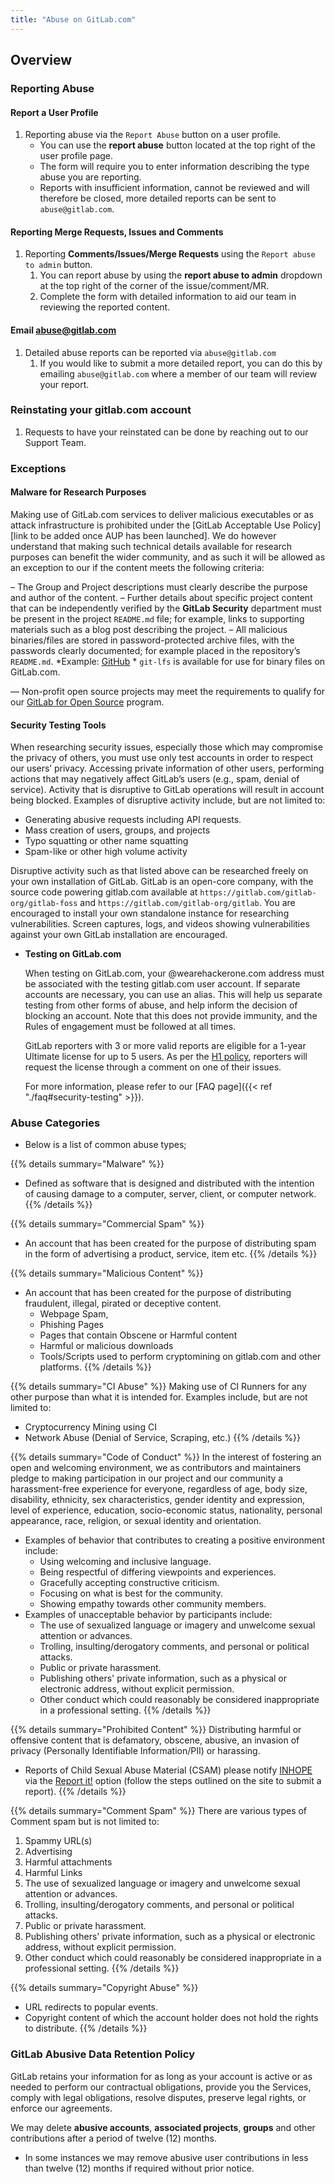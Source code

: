 ```yaml
---
title: "Abuse on GitLab.com"
---
```


<link rel="stylesheet" type="text/css" href="/stylesheets/biztech.css" />

## Overview

### Reporting Abuse

#### Report a User Profile

1. Reporting abuse via the `Report Abuse` button on a user profile.
   - You can use the **report abuse** button located at the top right of the user profile page.
   - The form will require you to enter information describing the type abuse you are reporting.
   - Reports with insufficient information, cannot be reviewed and will therefore be closed, more detailed reports can be sent to `abuse@gitlab.com`.

#### Reporting Merge Requests, Issues and Comments

1. Reporting **Comments/Issues/Merge Requests** using the `Report abuse to admin` button.
   1. You can report abuse by using the **report abuse to admin** dropdown at the top right of the corner of the issue/comment/MR.
   1. Complete the form with detailed information to aid our team in reviewing the reported content.

#### Email abuse@gitlab.com

1. Detailed abuse reports can be reported via `abuse@gitlab.com`
    1. If you would like to submit a more detailed report, you can do this by emailing `abuse@gitlab.com` where a member of our team will review your report.

### Reinstating your gitlab.com account

1. Requests to have your reinstated can be done by reaching out to our Support Team.

### Exceptions

#### Malware for Research Purposes

Making use of GitLab.com services to deliver malicious executables or as attack infrastructure is prohibited under the [GitLab Acceptable Use Policy] [link to be added once AUP has been launched].
We do however understand that making such technical details available for research purposes can benefit the wider community, and as such it will be allowed as an exception to our <Acceptable Use Policy> if the content meets the following criteria:

  – The Group and Project descriptions must clearly describe the purpose and author of the content.
  – Further details about specific project content that can be independently verified by the **GitLab Security** department must be
  present in the project `README.md` file; for example, links to supporting materials such as a blog post describing the project.
  – All malicious binaries/files are stored in password-protected archive files, with the passwords clearly documented; for example
  placed in the repository’s `README.md`.
     *Example: [GitHub](https://github.com/ytisf/theZoo)
     * `git-lfs` is available for use for binary files on GitLab.com.

— Non-profit open source projects may meet the requirements to qualify for our [GitLab for Open Source](https://about.gitlab.com/solutions/open-source/partners/) program.

#### Security Testing Tools

When researching security issues, especially those which may compromise the privacy of others, you must use only test accounts in order to respect our users’ privacy. Accessing private information of other users, performing actions that may negatively affect GitLab’s users (e.g., spam, denial of service). Activity that is disruptive to GitLab operations will result in account being blocked. Examples of disruptive activity include, but are not limited to:

- Generating abusive requests including API requests.
- Mass creation of users, groups, and projects
- Typo squatting or other name squatting
- Spam-like or other high volume activity

Disruptive activity such as that listed above can be researched freely on your own installation of GitLab. GitLab is an open-core company, with the source code powering gitlab.com available at `https://gitlab.com/gitlab-org/gitlab-foss` and `https://gitlab.com/gitlab-org/gitlab`. You are encouraged to install your own standalone instance for researching vulnerabilities. Screen captures, logs, and videos showing vulnerabilities against your own GitLab installation are encouraged.

- **Testing on GitLab.com**

  When testing on GitLab.com, your @wearehackerone.com address must be associated with the testing gitlab.com user account. If
  separate accounts are necessary, you can use an alias. This will help us separate testing from other forms of abuse, and help
  inform the decision of blocking an account. Note that this does not provide immunity, and the Rules of engagement must be followed
  at all times.

  GitLab reporters with 3 or more valid reports are eligible for a 1-year Ultimate license for up to 5 users. As per the
  [H1 policy](https://gitlab.com/gitlab-com/gl-security/hackerone/configuration/-/blob/master/program-policy.md#gitlab-ultimate-license), reporters will request the license through a comment on one of their issues.

  For more information, please refer to our [FAQ page]({{< ref "./faq#security-testing" >}}).

### Abuse Categories

- Below is a list of common abuse types;

{{% details summary="Malware" %}}

- Defined as software that is designed and distributed with the intention of causing damage to a computer, server, client, or computer network.
{{% /details %}}

{{% details summary="Commercial Spam" %}}

- An account that has been created for the purpose of distributing spam in the form of advertising a product, service, item etc.
{{% /details %}}

{{% details summary="Malicious Content" %}}

- An account that has been created for the purpose of distributing fraudulent, illegal, pirated or deceptive content.
  - Webpage Spam,
  - Phishing Pages
  - Pages that contain Obscene or Harmful content
  - Harmful or malicious downloads
  - Tools/Scripts used to perform cryptomining on gitlab.com and other platforms.
{{% /details %}}

{{% details summary="CI Abuse" %}}
Making use of CI Runners for any other purpose than what it is intended for. Examples include, but are not limited to:

- Cryptocurrency Mining using CI
- Network Abuse (Denial of Service, Scraping, etc.)
{{% /details %}}

{{% details summary="Code of Conduct" %}}
In the interest of fostering an open and welcoming environment, we as contributors and maintainers pledge to making participation in our project and our community a harassment-free experience for everyone, regardless of age, body size, disability, ethnicity, sex characteristics, gender identity and expression, level of experience, education, socio-economic status, nationality, personal appearance, race, religion, or sexual identity and orientation.

- Examples of behavior that contributes to creating a positive environment include:
  - Using welcoming and inclusive language.
  - Being respectful of differing viewpoints and experiences.
  - Gracefully accepting constructive criticism.
  - Focusing on what is best for the community.
  - Showing empathy towards other community members.
- Examples of unacceptable behavior by participants include:
  - The use of sexualized language or imagery and unwelcome sexual attention or advances.
  - Trolling, insulting/derogatory comments, and personal or political attacks.
  - Public or private harassment.
  - Publishing others' private information, such as a physical or electronic address, without explicit permission.
  - Other conduct which could reasonably be considered inappropriate in a professional setting.
{{% /details %}}

{{% details summary="Prohibited Content" %}}
Distributing harmful or offensive content that is defamatory, obscene, abusive, an invasion of privacy (Personally Identifiable Information/PII) or harassing.

- Reports of Child Sexual Abuse Material (CSAM) please notify [INHOPE](https://www.inhope.org/EN) via the [Report it!](https://www.inhope.org/EN#hotlineReferral) option (follow the steps outlined on the site to submit a report).
{{% /details %}}

{{% details summary="Comment Spam" %}}
There are various types of Comment spam but is not limited to:

1. Spammy URL(s)
1. Advertising
1. Harmful attachments
1. Harmful Links
1. The use of sexualized language or imagery and unwelcome sexual attention or advances.
1. Trolling, insulting/derogatory comments, and personal or political attacks.
1. Public or private harassment.
1. Publishing others' private information, such as a physical or electronic address, without explicit permission.
1. Other conduct which could reasonably be considered inappropriate in a professional setting.
{{% /details %}}

{{% details summary="Copyright Abuse" %}}

- URL redirects to popular events.
- Copyright content of which the account holder does not hold the rights to distribute.
{{% /details %}}

### GitLab Abusive Data Retention Policy

GitLab retains your information for as long as your account is active or as needed to perform our contractual obligations, provide you the Services, comply with legal obligations, resolve disputes, preserve legal rights, or enforce our agreements.

We may delete **abusive accounts**, **associated projects**, **groups** and other contributions after a period of twelve (12) months.

- In some instances we may remove abusive user contributions in less than twelve (12) months if required without prior notice.
